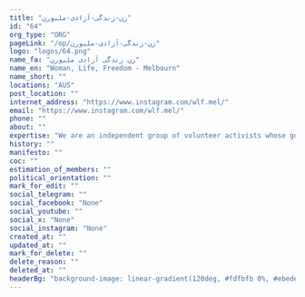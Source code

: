 ```yaml
---
title: "زن-زندگی-آزادی-ملبورن"
id: "64"
org_type: "ORG"
pageLink: "/op/زن-زندگی-آزادی-ملبورن"
logo: "logos/64.png"
name_fa: "زن زندگی آزادی ملبورن"
name_en: "Woman, Life, Freedom - Melbourn"
name_short: ""
locations: "AUS"
post_location: ""
internet_address: "https://www.instagram.com/wlf.mel/"
email: "https://www.instagram.com/wlf.mel/"
phone: ""
about: ""
expertise: "We are an independent group of volunteer activists whose goal is to support the freedom"
history: ""
manifesto: ""
coc: ""
estimation_of_members: ""
political_orientation: ""
mark_for_edit: ""
social_telegram: ""
social_facebook: "None"
social_youtube: ""
social_x: "None"
social_instagram: "None"
created_at: ""
updated_at: ""
mark_for_delete: ""
delete_reason: ""
deleted_at: ""
headerBg: "background-image: linear-gradient(120deg, #fdfbfb 0%, #ebedee 100%);"
---
```

